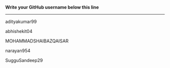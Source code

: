 **Write your GitHub username  below this line**

---

adityakumar99

abhishekit04

MOHAMMADSHAIBAZQAISAR

narayan954

SugguSandeep29



